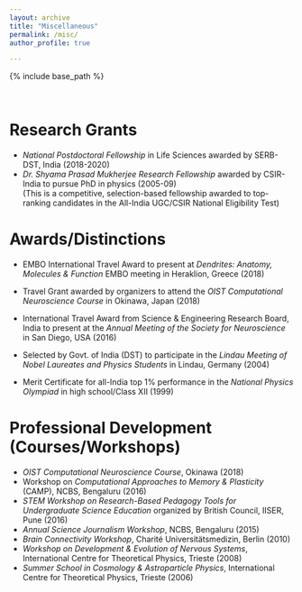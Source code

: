 ```yaml
---
layout: archive
title: "Miscellaneous"
permalink: /misc/
author_profile: true

---
```


{% include base_path %}

<br>

Research Grants
======
* <i>National Postdoctoral Fellowship</i> in Life Sciences awarded by SERB-DST, India (2018-2020)
* <i>Dr. Shyama Prasad Mukherjee Research Fellowship</i> awarded by CSIR-India to pursue PhD in physics (2005-09)\
(This is a competitive, selection-based fellowship awarded to top-ranking candidates in the All-India UGC/CSIR National Eligibility Test)


Awards/Distinctions
======
* EMBO International Travel Award to present at <i>Dendrites: Anatomy, Molecules & Function</i> EMBO meeting in Heraklion, Greece (2018)

* Travel Grant awarded by organizers to attend the <i>OIST Computational Neuroscience Course</i> in Okinawa, Japan (2018)

* International Travel Award from Science & Engineering Research Board, India to present at the <i>Annual Meeting of the Society for Neuroscience</i> in San Diego, USA (2016)

* Selected by Govt. of India (DST) to participate in the <i>Lindau Meeting of Nobel Laureates and Physics Students</i> in Lindau, Germany (2004)

* Merit Certificate for all-India top 1% performance in the <i>National Physics Olympiad</i> in high school/Class XII (1999)


Professional Development (Courses/Workshops)
======
* <i>OIST Computational Neuroscience Course</i>, Okinawa (2018)
* Workshop on <i>Computational Approaches to Memory & Plasticity</i> (CAMP), NCBS, Bengaluru (2016)
* <i>STEM Workshop on Research-Based Pedagogy Tools for Undergraduate Science Education</i> organized by British Council, IISER, Pune (2016)
* <i>Annual Science Journalism Workshop</i>, NCBS, Bengaluru (2015)
* <i>Brain Connectivity Workshop</i>, Charit&eacute; Universit&auml;tsmedizin, Berlin (2010)
* <i>Workshop on Development & Evolution of Nervous Systems</i>, International Centre for Theoretical Physics, Trieste (2008)
* <i>Summer School in Cosmology & Astroparticle Physics</i>, International Centre for Theoretical Physics, Trieste (2006)
